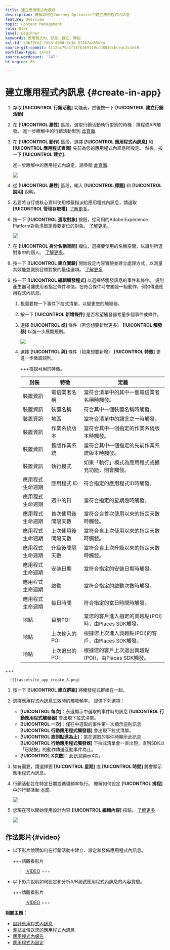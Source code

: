 ```yaml
---
title: 建立應用程式內通知
description: 瞭解如何在Journey Optimizer中建立應用程式內訊息
feature: Overview
topic: Content Management
role: User
level: Beginner
keywords: 應用程式內、訊息、建立、開始
exl-id: b3b79fe2-7db3-490d-9c3d-87267aa55eea
source-git-commit: 4112ac79a1f21fb369119ccd801dcbceac3c1e58
workflow-type: tm+mt
source-wordcount: '747'
ht-degree: 6%

---
```


# 建立應用程式內訊息 {#create-in-app}

<!--
>[!BEGINTABS]

>[!TAB Add an In-app message to a journey]

>[!AVAILABILITY]
>
>The In-app activity is currently available as a beta to select users only. To join the beta program, contact Adobe Customer Care.

1. Open your journey, then drag and drop an **[!UICONTROL In-app]** activity from the **[!UICONTROL Actions]** section of the palette.

    When a profile reaches the end of their journey, any in-app messages displayed to them will automatically expire. For that reason, a Wait activity is automatically added after your In-app activity to ensure proper timing.

    ![](assets/in_app_journey_1.png)

1. Enter a **[!UICONTROL Label]** and **[!UICONTROL Description]** for your message.

1. Choose the [In-app surface](inapp-configuration.md) to use.

    ![](assets/in_app_journey_2.png)

1. You can now start designing your content with the **[!UICONTROL Edit content]** button. [Learn more](design-in-app.md)

1. Click **[!UICONTROL Edit trigger]** to configure your Trigger. 

    ![](assets/in_app_journey_4.png)

1. Choose the frequency of your trigger when your In-app message is active:

    * **[!UICONTROL Show every time]**: Always show the message when the events selected in the **[!UICONTROL Mobile app trigger]** drop-down occur.
    * **[!UICONTROL Show once]**: Only show this message the first time the events selected in the **[!UICONTROL Mobile app trigger]** drop-down occur.
    * **[!UICONTROL Show until click through]**: Show this message when the events selected in the **[!UICONTROL Mobile app trigger]** drop-down occur until an interact event is sent by the SDK with an action of "clicked".

1. From the **[!UICONTROL Mobile app trigger]** dropdown(s), choose the event(s) and criteria that will trigger your message:

    1. From the left drop-down, select the event required to trigger the message.
    1. From the right drop-down, select the validation required on the selected event.
    1. Click the **[!UICONTROL Add]** button if you want the trigger to consider multiple events or criteria. Then, repeat the steps above.
    1. Select how your events are linked, e.g. choose **[!UICONTROL And]** if you want **both** triggers to be true in order for a message to be shown or choose **[!UICONTROL Or]** if you want the message to be shown if **either** of the triggers are true.
    1. Click **[!UICONTROL Save]** when your Triggers have been configured.

    ![](assets/in_app_journey_3.png)
    
1. If necessary, complete your journey flow by dragging and dropping additional actions or events. [Learn more](../building-journeys/about-journey-activities.md)

1. Once your In-app message is ready, finalize the configuration and publish your journey to activate it.

For more information on how to configure a journey, refer to [this page](../building-journeys/journey-gs.md).

>[!TAB Add an In-app message to a campaign]
-->

1. 存取 **[!UICONTROL 行銷活動]** 功能表，然後按一下 **[!UICONTROL 建立行銷活動]**.

1. 在 **[!UICONTROL 屬性]** 區段，選取行銷活動執行型別的時機：排程或API觸發。 進一步瞭解中的行銷活動型別 [此頁面](../campaigns/create-campaign.md#campaigntype).

1. 在 **[!UICONTROL 動作]** 區段，選擇 **[!UICONTROL 應用程式內訊息]** 和 **[!UICONTROL 應用程式表面]** 先前為您的應用程式內訊息所設定。 然後，按一下 **[!UICONTROL 建立]**.

   進一步瞭解中的應用程式內設定，請參閱 [此頁面](inapp-configuration.md).

   ![](assets/in_app_create_1.png)

1. 從 **[!UICONTROL 屬性]** 區段，輸入 **[!UICONTROL 標題]** 和 **[!UICONTROL 說明]** 說明。

1. 若要將自訂或核心資料使用標籤指派給應用程式內訊息，請選取 **[!UICONTROL 管理存取權]**. [了解更多](../administration/object-based-access.md)。

1. 按一下 **[!UICONTROL 選取對象]** 按鈕，從可用的Adobe Experience Platform對象清單定義要定位的對象。 [了解更多](../audience/about-audiences.md)。

   ![](assets/in_app_create_2.png)

1. 在 **[!UICONTROL 身分名稱空間]** 欄位，選擇要使用的名稱空間，以識別所選對象中的個人。 [了解更多](../event/about-creating.md#select-the-namespace)。

1. 按一下 **[!UICONTROL 建立實驗]** 開始設定內容實驗並建立處理方式，以測量其效能並識別目標對象的最佳選項。 [了解更多](../campaigns/content-experiment.md)

1. 按一下 **[!UICONTROL 編輯觸發程式]** 以選擇將觸發訊息的事件和條件。 規則產生器可讓使用者指定條件和值，在符合條件時會觸發一組動作，例如傳送應用程式內訊息。

   1. 視需要按一下事件下拉式清單，以變更您的觸發器。

   1. 按一下 **[!UICONTROL 新增條件]** 是否希望觸發器考量多個事件或條件。

   1. 選擇 **[!UICONTROL 或]** 條件（若您想要新增更多） **[!UICONTROL 觸發器]** 以進一步展開規則。

      ![](assets/in_app_create_3.png)

   1. 選擇 **[!UICONTROL 與]** 條件（如果想要新增） **[!UICONTROL 特徵]** 更進一步微調規則。

      +++檢視可用的特徵。

      | 封裝 | 特徵 | 定義 |
      |---|---|---|
      | 裝置資訊 | 電信業者名稱 | 當符合清單中的其中一個電信業者名稱時觸發。 |
      | 裝置資訊 | 裝置名稱 | 符合其中一個裝置名稱時觸發。 |
      | 裝置資訊 | 地區 | 當符合清單中的語言之一時觸發。 |
      | 裝置資訊 | 作業系統版本 | 當符合其中一個指定的作業系統版本時觸發。 |
      | 裝置資訊 | 舊版作業系統 | 當符合其中一個指定的先前作業系統版本時觸發。 |
      | 裝置資訊 | 執行模式 | 如果「執行」模式為應用程式或擴充功能，則會觸發。 |
      | 應用程式生命週期 | 應用程式 ID | 符合指定的應用程式ID時觸發。 |
      | 應用程式生命週期 | 週中的日 | 當符合指定的星期幾時觸發。 |
      | 應用程式生命週期 | 首次使用後間隔天數 | 當符合自首次使用以來的指定天數時觸發。 |
      | 應用程式生命週期 | 上次使用後間隔天數 | 當符合自上次使用以來的指定天數時觸發。 |
      | 應用程式生命週期 | 升級後間隔天數 | 當符合自上次升級以來的指定天數時觸發。 |
      | 應用程式生命週期 | 安裝日期 | 當符合指定的安裝日期時觸發。 |
      | 應用程式生命週期 | 啟動 | 當符合指定的啟動次數時觸發。 |
      | 應用程式生命週期 | 每日時間 | 符合指定的當日時間時觸發。 |
      | 地點 | 目前POI | 當您的客戶進入指定的興趣點(POI)時，由Places SDK觸發。 |
      | 地點 | 上次輸入的POI | 根據您上次進入興趣點(POI)的客戶，由Places SDK觸發。 |
      | 地點 | 上次退出的POI | 根據您的客戶上次退出興趣點(POI)，由Places SDK觸發。 |

+++

      ![](assets/in_app_create_8.png)

   1. 按一下 **[!UICONTROL 建立群組]** 將觸發程式群組在一起。

1. 選擇應用程式內訊息生效時的觸發頻率。 提供下列選項：

   * **[!UICONTROL 每次]**：永遠顯示中選取的事件時的訊息 **[!UICONTROL 行動應用程式觸發器]** 會出現下拉式清單。
   * **[!UICONTROL 一次]**：僅在中選取的事件第一次顯示這則訊息 **[!UICONTROL 行動應用程式觸發器]** 會出現下拉式清單。
   * **[!UICONTROL 直到點進為止]**：當在選取的事件時顯示此訊息 **[!UICONTROL 行動應用程式觸發器]** 下拉式清單會一直出現，直到SDK以「已點按」的動作傳送互動事件為止。
   * **[!UICONTROL X次數]**：此訊息顯示X次。

1. 如有需要，請選擇要 **[!UICONTROL 星期]** 或 **[!UICONTROL 時間]** 將會顯示應用程式內訊息。

1. 行銷活動旨在特定日期或循環頻率執行。 瞭解如何設定 **[!UICONTROL 排程]** 中的行銷活動 [本節](../campaigns/create-campaign.md#schedule).

   ![](assets/in-app-schedule.png)

1. 您現在可以開始使用設計內容 **[!UICONTROL 編輯內容]** 按鈕。 [了解更多](design-in-app.md)

   ![](assets/in_app_create_4.png)

<!--
>[!ENDTABS]
-->

## 作法影片{#video}

* 以下影片說明如何在行銷活動中建立、設定和發佈應用程式內訊息。

  +++請觀看影片
  >[!VIDEO](https://video.tv.adobe.com/v/3410430?quality=12&learn=on)
+++

* 以下影片說明如何設定和分析A/B測試應用程式內訊息的內容實驗。

  +++請觀看影片
  >[!VIDEO](https://video.tv.adobe.com/v/3419898)
+++


**相關主題：**

* [設計應用程式內訊息](design-in-app.md)
* [測試並傳送您的應用程式內訊息](send-in-app.md)
* [應用程式內報告](../reports/campaign-global-report.md#inapp-report)
* [應用程式內設定](inapp-configuration.md)